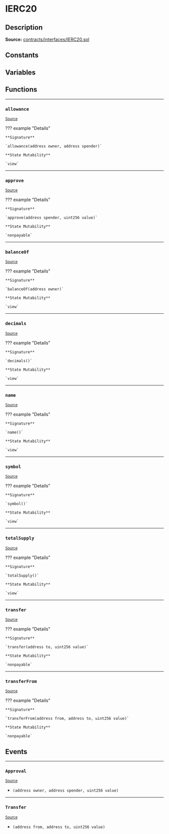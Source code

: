 # IERC20

## Description


**Source:** [contracts/interfaces/IERC20.sol](https://github.com/Synthetixio/synthetix/tree/develop/contracts/interfaces/IERC20.sol)

## Constants

## Variables

## Functions


---
### `allowance`

<sub>[Source](https://github.com/Synthetixio/synthetix/tree/develop/contracts/interfaces/IERC20.sol#L17)</sub>



??? example "Details"

    **Signature**

    `allowance(address owner, address spender)`

    **State Mutability**

    `view`


---
### `approve`

<sub>[Source](https://github.com/Synthetixio/synthetix/tree/develop/contracts/interfaces/IERC20.sol#L22)</sub>



??? example "Details"

    **Signature**

    `approve(address spender, uint256 value)`

    **State Mutability**

    `nonpayable`


---
### `balanceOf`

<sub>[Source](https://github.com/Synthetixio/synthetix/tree/develop/contracts/interfaces/IERC20.sol#L15)</sub>



??? example "Details"

    **Signature**

    `balanceOf(address owner)`

    **State Mutability**

    `view`


---
### `decimals`

<sub>[Source](https://github.com/Synthetixio/synthetix/tree/develop/contracts/interfaces/IERC20.sol#L10)</sub>



??? example "Details"

    **Signature**

    `decimals()`

    **State Mutability**

    `view`


---
### `name`

<sub>[Source](https://github.com/Synthetixio/synthetix/tree/develop/contracts/interfaces/IERC20.sol#L6)</sub>



??? example "Details"

    **Signature**

    `name()`

    **State Mutability**

    `view`


---
### `symbol`

<sub>[Source](https://github.com/Synthetixio/synthetix/tree/develop/contracts/interfaces/IERC20.sol#L8)</sub>



??? example "Details"

    **Signature**

    `symbol()`

    **State Mutability**

    `view`


---
### `totalSupply`

<sub>[Source](https://github.com/Synthetixio/synthetix/tree/develop/contracts/interfaces/IERC20.sol#L13)</sub>



??? example "Details"

    **Signature**

    `totalSupply()`

    **State Mutability**

    `view`


---
### `transfer`

<sub>[Source](https://github.com/Synthetixio/synthetix/tree/develop/contracts/interfaces/IERC20.sol#L20)</sub>



??? example "Details"

    **Signature**

    `transfer(address to, uint256 value)`

    **State Mutability**

    `nonpayable`


---
### `transferFrom`

<sub>[Source](https://github.com/Synthetixio/synthetix/tree/develop/contracts/interfaces/IERC20.sol#L24)</sub>



??? example "Details"

    **Signature**

    `transferFrom(address from, address to, uint256 value)`

    **State Mutability**

    `nonpayable`

## Events


---
### `Approval`

<sub>[Source](https://github.com/Synthetixio/synthetix/tree/develop/contracts/interfaces/IERC20.sol#L33)</sub>



- `(address owner, address spender, uint256 value)`


---
### `Transfer`

<sub>[Source](https://github.com/Synthetixio/synthetix/tree/develop/contracts/interfaces/IERC20.sol#L31)</sub>



- `(address from, address to, uint256 value)`

